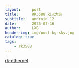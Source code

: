 ```yaml
---
layout:     post
title:      RK3588 双以太网
subtitle:   android 12
date:       2025-07-16
author:     LXG
header-img: img/post-bg-sky.jpg
catalog: true
tags:
    - rk3588
---
```


[rk-ethernet](https://github.com/Poco-Ye/rk-ethernet?search=1)



